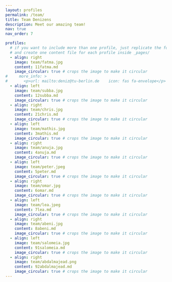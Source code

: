 ```yaml
---
layout: profiles
permalink: /team/
title: Team Denizens
description: Meet our amazing team!
nav: true
nav_order: 7

profiles:
  # if you want to include more than one profile, just replicate the following block
  # and create one content file for each profile inside _pages/
  - align: right
    image: team/fatma.jpg
    content: 11fatma.md
    image_circular: true # crops the image to make it circular
#     more_info: >
#       <p>url: mailto:deniz@tu-berlin.de    icon: fas fa-envelope</p>
  - align: left
    image: team/subba.jpg
    content: 12subba.md
    image_circular: true # crops the image to make it circular
  - align: right
    image: team/chris.jpg
    content: 21chris.md
    image_circular: true # crops the image to make it circular
  - align: left
    image: team/mathis.jpg
    content: 3mathis.md
    image_circular: true # crops the image to make it circular
  - align: right
    image: team/anuja.jpg
    content: 4anuja.md
    image_circular: true # crops the image to make it circular
  - align: left
    image: team/peter.jpeg
    content: 5peter.md
    image_circular: true # crops the image to make it circular
  - align: right
    image: team/omar.jpg
    content: 6omar.md
    image_circular: true # crops the image to make it circular
  - align: left
    image: team/lea.jpeg
    content: 7lea.md
    image_circular: true # crops the image to make it circular
  - align: right
    image: team/abeni.jpg
    content: 8abeni.md
    image_circular: true # crops the image to make it circular
  - align: left
    image: team/salomeia.jpg
    content: 91salomeia.md
    image_circular: true # crops the image to make it circular
  - align: right
    image: team/abdalmajead.png
    content: 92abdalmajead.md
    image_circular: true # crops the image to make it circular
---
```

